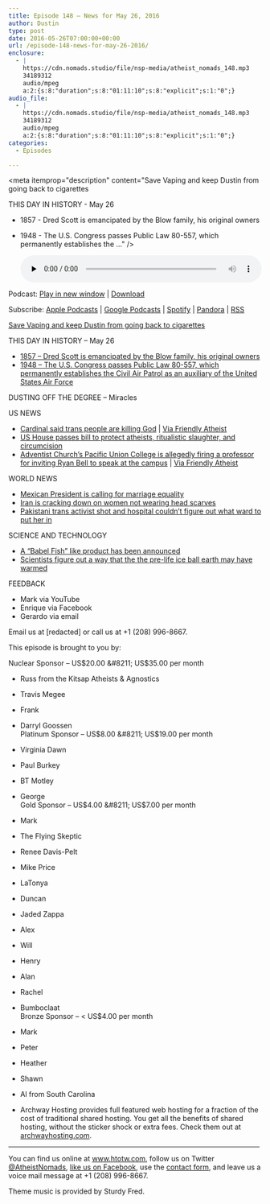 ```yaml
---
title: ﻿Episode 148 – News for May 26, 2016
author: Dustin
type: post
date: 2016-05-26T07:00:00+00:00
url: /﻿episode-148-news-for-may-26-2016/
enclosure:
  - |
    https://cdn.nomads.studio/file/nsp-media/atheist_nomads_148.mp3
    34189312
    audio/mpeg
    a:2:{s:8:"duration";s:8:"01:11:10";s:8:"explicit";s:1:"0";}
audio_file:
  - |
    https://cdn.nomads.studio/file/nsp-media/atheist_nomads_148.mp3
    34189312
    audio/mpeg
    a:2:{s:8:"duration";s:8:"01:11:10";s:8:"explicit";s:1:"0";}
categories:
  - Episodes

---
```

<div itemscope itemtype="http://schema.org/AudioObject">
  <meta itemprop="name" content="﻿Episode 148 &#8211; News for May 26, 2016" />
  
  <meta itemprop="uploadDate" content="2016-05-26T01:00:00-06:00" />
  
  <meta itemprop="encodingFormat" content="audio/mpeg" />
  
  <meta itemprop="duration" content="PT1H11M10S" />
  
  <meta itemprop="description" content="Save Vaping and keep Dustin from going back to cigarettes

THIS DAY IN HISTORY - May 26
* 1857 - Dred Scott is emancipated by the Blow family, his original owners
* 1948 - The U.S. Congress passes Public Law 80-557, which permanently establishes the ..." />
  
  <meta itemprop="contentUrl" content="https://dts.podtrac.com/redirect.mp3/cdn.nomads.studio/file/nsp-media/atheist_nomads_148.mp3" />
  
  <meta itemprop="contentSize" content="32.6" />
  </p> 
  
  <div class="powerpress_player" id="powerpress_player_8407">
    <audio class="wp-audio-shortcode" id="audio-5086-151" preload="none" style="width: 100%;" controls="controls"><source type="audio/mpeg" src="https://dts.podtrac.com/redirect.mp3/cdn.nomads.studio/file/nsp-media/atheist_nomads_148.mp3?_=151" /><a href="https://dts.podtrac.com/redirect.mp3/cdn.nomads.studio/file/nsp-media/atheist_nomads_148.mp3">https://dts.podtrac.com/redirect.mp3/cdn.nomads.studio/file/nsp-media/atheist_nomads_148.mp3</a></audio>
  </div>
</div>

<p class="powerpress_links powerpress_links_mp3">
  Podcast: <a href="https://dts.podtrac.com/redirect.mp3/cdn.nomads.studio/file/nsp-media/atheist_nomads_148.mp3" class="powerpress_link_pinw" target="_blank" title="Play in new window" onclick="return powerpress_pinw('https://htotw.com/?powerpress_pinw=5086-podcast');" rel="nofollow">Play in new window</a> | <a href="https://dts.podtrac.com/redirect.mp3/cdn.nomads.studio/file/nsp-media/atheist_nomads_148.mp3" class="powerpress_link_d" title="Download" rel="nofollow" download="atheist_nomads_148.mp3">Download</a>
</p>

<p class="powerpress_links powerpress_subscribe_links">
  Subscribe: <a href="https://podcasts.apple.com/us/podcast/humanists-take-on-the-world/id530050098?mt=2&ls=1" class="powerpress_link_subscribe powerpress_link_subscribe_itunes" target="_blank" title="Subscribe on Apple Podcasts" rel="nofollow">Apple Podcasts</a> | <a href="https://www.google.com/podcasts?feed=aHR0cDovL2F0aGVpc3Rub21hZHMubGlic3luLmNvbS9yc3M%3D" class="powerpress_link_subscribe powerpress_link_subscribe_googleplay" target="_blank" title="Subscribe on Google Podcasts" rel="nofollow">Google Podcasts</a> | <a href="https://open.spotify.com/show/3LzK2xZGike6Tc1GEMtMbr?si=LieN9SNuTpq96smuaUsH8A" class="powerpress_link_subscribe powerpress_link_subscribe_spotify" target="_blank" title="Subscribe on Spotify" rel="nofollow">Spotify</a> | <a href="https://www.pandora.com/podcast/atheist-nomads/PC:10122?corr=62071012&part=ug" class="powerpress_link_subscribe powerpress_link_subscribe_pandora" target="_blank" title="Subscribe on Pandora" rel="nofollow">Pandora</a> | <a href="https://htotw.com/feed/podcast/" class="powerpress_link_subscribe powerpress_link_subscribe_rss" target="_blank" title="Subscribe via RSS" rel="nofollow">RSS</a>
</p>

<a href="http://casaa.org/" target="new" rel="noopener">Save Vaping and keep Dustin from going back to cigarettes</a>

THIS DAY IN HISTORY &#8211; May 26  
* <a href="https://en.wikipedia.org/wiki/Dred_Scott&quot;" target="_blank" rel="noopener">1857 &#8211; Dred Scott is emancipated by the Blow family, his original owners</a>  
* <a href="https://en.wikipedia.org/wiki/Civil_Air_Patrol" target="_blank" rel="noopener">1948 &#8211; The U.S. Congress passes Public Law 80-557, which permanently establishes the Civil Air Patrol as an auxiliary of the United States Air Force</a>

DUSTING OFF THE DEGREE &#8211; Miracles

US NEWS  
* <a href="http://www.pinknews.co.uk/2016/05/18/senior-vatican-cardinal-warns-demonic-transgender-rights-are-causing-the-death-of-god/" target="_blank" rel="noopener">Cardinal said trans people are killing God</a> | <a href="http://www.patheos.com/blogs/friendlyatheist/2016/05/21/trans-people-are-causing-the-death-of-god-says-cardinal-at-dc-prayer-breakfast/" target="_blank" rel="noopener">Via Friendly Atheist</a>  
* <a href="http://www.patheos.com/blogs/friendlyatheist/2016/05/19/the-u-s-house-has-passed-a-bill-protecting-atheists-animal-slaughter-and-male-circumcision/" target="_blank" rel="noopener">US House passes bill to protect atheists, ritualistic slaughter, and circumcision</a>  
* <a href="http://napavalleyregister.com/star/news/local/puc-students-march-amid-concerns-over-academic-freedom/article_c19c9a14-03a6-5524-8b69-29579b3a6bb9.html" target="_blank" rel="noopener">Adventist Church’s Pacific Union College is allegedly firing a professor for inviting Ryan Bell to speak at the campus</a> | <a href="http://www.patheos.com/blogs/friendlyatheist/2016/05/13/professor-at-seventh-day-adventist-college-may-be-fired-after-inviting-atheist-to-speak-on-campus/" target="_blank" rel="noopener">Via Friendly Atheist</a>

WORLD NEWS  
* <a href="http://www.rawstory.com/2016/05/mexican-president-pena-nieto-proposes-legalizing-same-sex-marriage-nationwide/" target="_blank" rel="noopener">Mexican President is calling for marriage equality</a>  
* <a href="http://mobile.nytimes.com/2016/05/17/world/middleeast/irans-hard-liners-crack-down-on-models-not-wearing-head-scarves.html?_r=0&referer" target="_blank" rel="noopener">Iran is cracking down on women not wearing head scarves</a>  
* <a href="http://viewstorm.com/2016/05/transgender-activist-critically-injured-after-being-shot-multiple-times-in-pakistan/" target="_blank" rel="noopener">Pakistani trans activist shot and hospital couldn’t figure out what ward to put her in</a>

SCIENCE AND TECHNOLOGY  
* <a href="http://www.dailymail.co.uk/sciencetech/article-3592753/Don-t-panic-250-Babelfish-like-gadget-fits-inside-ear-translate-foreign-languages-real-time.html" target="_blank" rel="noopener">A &#8220;Babel Fish&#8221; like product has been announced</a>  
* <a href="http://www.nature.com/ngeo/journal/vaop/ncurrent/full/ngeo2719.html" target="_blank" rel="noopener">Scientists figure out a way that the the pre-life ice ball earth may have warmed</a>

FEEDBACK

* Mark via YouTube  
* Enrique via Facebook  
* Gerardo via email

Email us at [redacted] or call us at +1 (208) 996-8667.

This episode is brought to you by:

Nuclear Sponsor &#8211; US$20.00 &#8211; US$35.00 per month  
* Russ from the Kitsap Atheists & Agnostics  
* Travis Megee  
* Frank  
* Darryl Goossen  
Platinum Sponsor &#8211; US$8.00 &#8211; US$19.00 per month  
* Virginia Dawn  
* Paul Burkey  
* BT Motley  
* George  
Gold Sponsor &#8211; US$4.00 &#8211; US$7.00 per month  
* Mark  
* The Flying Skeptic  
* Renee Davis-Pelt  
* Mike Price  
* LaTonya  
* Duncan  
* Jaded Zappa  
* Alex  
* Will  
* Henry  
* Alan  
* Rachel  
* Bumboclaat  
Bronze Sponsor &#8211; < US$4.00 per month  
* Mark  
* Peter  
* Heather  
* Shawn  
* Al from South Carolina

* Archway Hosting provides full featured web hosting for a fraction of the cost of traditional shared hosting. You get all the benefits of shared hosting, without the sticker shock or extra fees. Check them out at <a href="http://archwayhosting.com/" target="_blank" rel="noopener">archwayhosting.com</a>.

<hr width="500" />

You can find us online at <a href="https://www.htotw.com/" target="_blank" rel="noopener">www.htotw.com</a>, follow us on Twitter <a href="https://htotw.com/twitter" target="_blank" rel="noopener">@AtheistNomads</a>, <a href="https://htotw.com/facebook" target="_blank" rel="noopener">like us on Facebook</a>, use the [contact form](https://htotw.com/contact), and leave us a voice mail message at +1 (208) 996-8667.

Theme music is provided by Sturdy Fred.